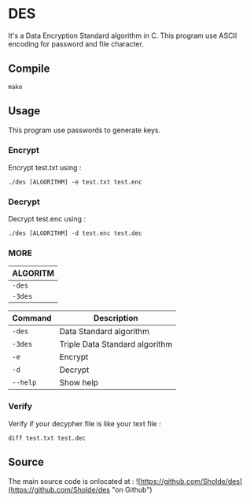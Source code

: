 # DES

It's a Data Encryption Standard algorithm in C. This program use ASCII encoding for password and file character.

## Compile

```
make
```

## Usage

This program use passwords to generate keys.

### Encrypt

Encrypt test.txt using :

```
./des [ALGORITHM] -e test.txt test.enc
```

### Decrypt

Decrypt test.enc using :

```
./des [ALGORITHM] -d test.enc test.dec
```

### MORE

| ALGORITM |
| -------- |
| `-des`   |
| `-3des`  |

| Command  | Description |
| -------- | ----------- |
| `-des`   | Data Standard algorithm |
| `-3des`  | Triple Data Standard algorithm |
| `-e `    | Encrypt |
| `-d`     | Decrypt |
| `--help` | Show help |

### Verify

Verify if your decypher file is like your text file :

```
diff test.txt test.dec
```

## Source

The main source code is onlocated at : ![https://github.com/Sholde/des](https://github.com/Sholde/des "on Github")